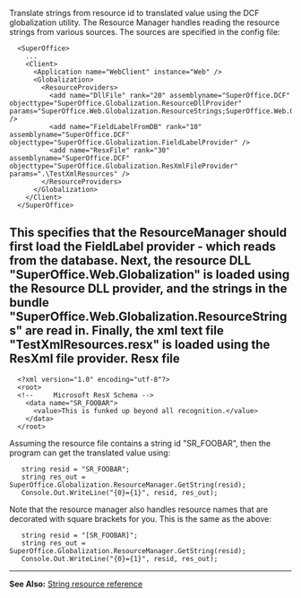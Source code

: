 <properties date="2016-08-04"
SortOrder="11"
/>

Translate strings from resource id to translated value using the DCF globalization utility.
The Resource Manager handles reading the resource strings from various sources. The sources are specified in the config file:

```
  <SuperOffice>
    ...
    <Client>
      <Application name="WebClient" instance="Web" />
      <Globalization>
        <ResourceProviders>
          <add name="DllFile" rank="20" assemblyname="SuperOffice.DCF" objecttype="SuperOffice.Globalization.ResourceDllProvider" params="SuperOffice.Web.Globalization.ResourceStrings;SuperOffice.Web.Globalization" />
          <add name="FieldLabelFromDB" rank="10" assemblyname="SuperOffice.DCF" objecttype="SuperOffice.Globalization.FieldLabelProvider" />
          <add name="ResxFile" rank="30" assemblyname="SuperOffice.DCF" objecttype="SuperOffice.Globalization.ResXmlFileProvider" params=".\TestXmlResources" />
        </ResourceProviders>
      </Globalization>
    </Client>
  </SuperOffice>
```

This specifies that the ResourceManager should first load the FieldLabel provider - which reads from the database.
Next, the resource DLL "SuperOffice.Web.Globalization" is loaded using the Resource DLL provider, and the strings in the bundle "SuperOffice.Web.Globalization.ResourceStrings" are read in.
Finally, the xml text file "TestXmlResources.resx" is loaded using the ResXml file provider.
Resx file
---------

```
  <?xml version="1.0" encoding="utf-8"?>
  <root>
  <!--     Microsoft ResX Schema -->
    <data name="SR_FOOBAR">
      <value>This is funked up beyond all recognition.</value>
    </data>
  </root>
```

Assuming the resource file contains a string id "SR\_FOOBAR", then the program can get the translated value using:
```
   string resid = "SR_FOOBAR";
   string res_out = SuperOffice.Globalization.ResourceManager.GetString(resid);
   Console.Out.WriteLine("{0}={1}", resid, res_out);
```

Note that the resource manager also handles resource names that are decorated with square brackets for you. This is the same as the above:
```
   string resid = "[SR_FOOBAR]";
   string res_out = SuperOffice.Globalization.ResourceManager.GetString(resid);
   Console.Out.WriteLine("{0}={1}", resid, res_out);
```

------------------------------------------------------------------------

**See Also:** [String resource reference](../../Reference/Reference.md)
